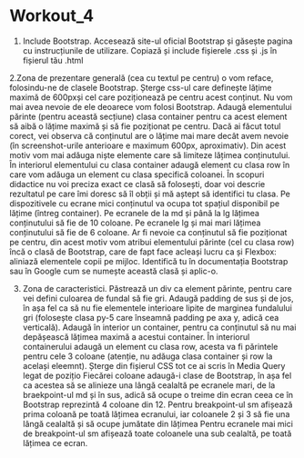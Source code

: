 # Workout_4
1. Include Bootstrap.
Accesează site-ul oficial Bootstrap și găsește pagina cu instrucțiunile de utilizare.
Copiază și include fișierele .css și .js în fișierul tău .html 

2.Zona de prezentare generală (cea cu textul pe centru) o vom reface, folosindu-ne de clasele Bootstrap.
Șterge css-ul care definește lățime maximă de 600pxși cel care poziționează pe centru acest conținut. Nu vom mai avea nevoie de ele deoarece vom folosi Bootstrap.
Adaugă elementului părinte (pentru această secțiune) clasa container pentru ca acest element să aibă o lățime maximă și să fie poziționat pe centru.
Dacă ai făcut totul corect, vei observa că conținutul are o lățime mai mare decât avem nevoie (în screenshot-urile anterioare e maximum 600px, aproximativ). Din acest motiv vom mai adăuga niște elemente care să limiteze lățimea conținutului. În interiorul elementului cu clasa container adaugă element cu clasa row în care vom adăuga un element cu clasa specifică coloanei. În scopuri didactice nu voi preciza exact ce clasă să folosești, doar voi descrie rezultatul pe care îmi doresc să îl obții și mă aștept să identifici tu clasa.
Pe dispozitivele cu ecrane mici conținutul va ocupa tot spațiul disponibil pe lățime (întreg container).
Pe ecranele de la md și până la lg lățimea conținutului să fie de 10 coloane.
Pe ecranele lg și mai mari lățimea conținutului să fie de 6 coloane.
Ar fi nevoie ca conținutul să fie poziționat pe centru, din acest motiv vom atribui elementului părinte (cel cu clasa row) încă o clasă de Bootstrap, care de fapt face acleași lucru ca și Flexbox: aliniază elementele copii pe mijloc. Identifică tu în documentația Bootstrap sau în Google cum se numește această clasă și aplic-o.

3. Zona de caracteristici.
Păstrează un div ca element părinte, pentru care vei defini culoarea de fundal să fie gri.
Adaugă padding de sus și de jos, în așa fel ca să nu fie elementele interioare lipite de marginea fundalului gri (folosește clasa py-5 care înseamnă padding pe axa y, adică cea verticală).
Adaugă în interior un container, pentru ca conținutul să nu mai depășească lățimea maximă a acestui container.
În interiorul containerului adaugă un element cu clasa row, acesta va fi părintele pentru cele 3 coloane (atenție, nu adăuga clasa container și row la același eleemnt).
Șterge din fișierul CSS tot ce ai scris în Media Query legat de pozițio
Fiecărei coloane adaugă-i clase de Bootstrap, în așa fel ca acestea să se alinieze una lângă cealaltă pe ecranele mari, de la braekpoint-ul md și în sus, adică să ocupe o treime din ecran ceea ce în Bootstrap reprezintă 4 coloane din 12.
Pentru breakpoint-ul sm afișează prima coloană pe toată lățimea ecranului, iar coloanele 2 și 3 să fie una lângă cealaltă și să ocupe jumătate din lățimea
Pentru ecranele mai mici de breakpoint-ul sm afișează toate coloanele una sub cealaltă, pe toată lățimea ce ecran.
